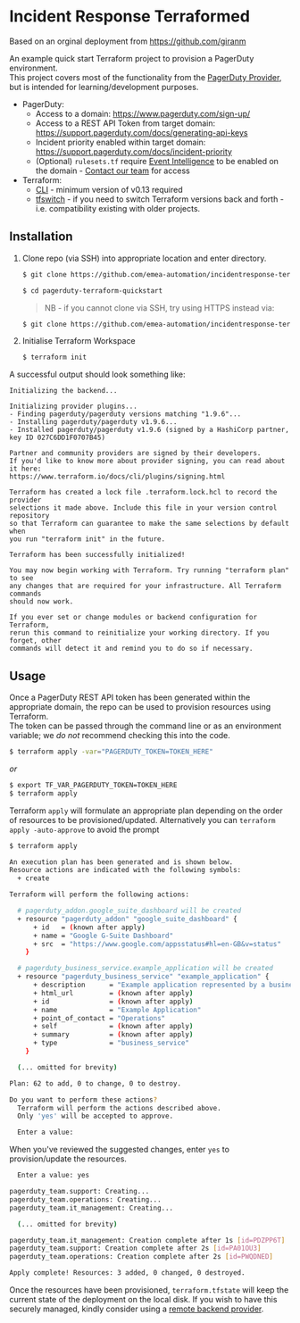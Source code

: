 # Incident Response Terraformed

Based on an orginal deployment from https://github.com/giranm

An example quick start Terraform project to provision a PagerDuty environment.  
This project covers most of the functionality from the [PagerDuty Provider](https://www.terraform.io/docs/providers/pagerduty/index.html), but is intended for learning/development purposes.


- PagerDuty:
  - Access to a domain: https://www.pagerduty.com/sign-up/
  - Access to a REST API Token from target domain: https://support.pagerduty.com/docs/generating-api-keys
  - Incident priority enabled within target domain: https://support.pagerduty.com/docs/incident-priority
  - (Optional) `rulesets.tf` require [Event Intelligence](https://support.pagerduty.com/docs/event-intelligence) to be enabled on the domain - [Contact our team](https://www.pagerduty.com/contact-us/) for access
- Terraform:
  - [CLI](https://learn.hashicorp.com/terraform/getting-started/install) - minimum version of v0.13 required
  - [tfswitch](https://medium.com/@warrensbox/how-to-manage-different-terraform-versions-for-each-project-51cca80ccece) - if you need to switch Terraform versions back and forth - i.e. compatibility existing with older projects.

## Installation

1. Clone repo (via SSH) into appropriate location and enter directory.

    ```bash
    $ git clone https://github.com/emea-automation/incidentresponse-terraform.git
    ```

    ```bash
    $ cd pagerduty-terraform-quickstart
    ```

    > NB - if you cannot clone via SSH, try using HTTPS instead via:
    ```bash
    $ git clone https://github.com/emea-automation/incidentresponse-terraform.git
    ```

2. Initialise Terraform Workspace

    ```bash
    $ terraform init
    ```

A successful output should look something like:

```
Initializing the backend...

Initializing provider plugins...
- Finding pagerduty/pagerduty versions matching "1.9.6"...
- Installing pagerduty/pagerduty v1.9.6...
- Installed pagerduty/pagerduty v1.9.6 (signed by a HashiCorp partner, key ID 027C6DD1F0707B45)

Partner and community providers are signed by their developers.
If you'd like to know more about provider signing, you can read about it here:
https://www.terraform.io/docs/cli/plugins/signing.html

Terraform has created a lock file .terraform.lock.hcl to record the provider
selections it made above. Include this file in your version control repository
so that Terraform can guarantee to make the same selections by default when
you run "terraform init" in the future.

Terraform has been successfully initialized!

You may now begin working with Terraform. Try running "terraform plan" to see
any changes that are required for your infrastructure. All Terraform commands
should now work.

If you ever set or change modules or backend configuration for Terraform,
rerun this command to reinitialize your working directory. If you forget, other
commands will detect it and remind you to do so if necessary.
```

## Usage

Once a PagerDuty REST API token has been generated within the appropriate domain, the repo can be used to provision resources using Terraform.  
The token can be passed through the command line or as an environment variable; we _do not_ recommend checking this into the code.

```bash
$ terraform apply -var="PAGERDUTY_TOKEN=TOKEN_HERE"
```

_or_

```bash
$ export TF_VAR_PAGERDUTY_TOKEN=TOKEN_HERE
$ terraform apply
```

Terraform `apply` will formulate an appropriate plan depending on the order of resources to be provisioned/updated.
Alternatively you can ```terraform apply -auto-approve``` to avoid the prompt

```bash
$ terraform apply

An execution plan has been generated and is shown below.
Resource actions are indicated with the following symbols:
  + create

Terraform will perform the following actions:

  # pagerduty_addon.google_suite_dashboard will be created
  + resource "pagerduty_addon" "google_suite_dashboard" {
      + id   = (known after apply)
      + name = "Google G-Suite Dashboard"
      + src  = "https://www.google.com/appsstatus#hl=en-GB&v=status"
    }

  # pagerduty_business_service.example_application will be created
  + resource "pagerduty_business_service" "example_application" {
      + description      = "Example application represented by a business service"
      + html_url         = (known after apply)
      + id               = (known after apply)
      + name             = "Example Application"
      + point_of_contact = "Operations"
      + self             = (known after apply)
      + summary          = (known after apply)
      + type             = "business_service"
    }

  (... omitted for brevity)

Plan: 62 to add, 0 to change, 0 to destroy.

Do you want to perform these actions?
  Terraform will perform the actions described above.
  Only 'yes' will be accepted to approve.

  Enter a value:
```

When you've reviewed the suggested changes, enter `yes` to provision/update the resources.

```bash
  Enter a value: yes

pagerduty_team.support: Creating...
pagerduty_team.operations: Creating...
pagerduty_team.it_management: Creating...

  (... omitted for brevity)

pagerduty_team.it_management: Creation complete after 1s [id=PDZPP6T]
pagerduty_team.support: Creation complete after 2s [id=PA01OU3]
pagerduty_team.operations: Creation complete after 2s [id=PWQDNED]

Apply complete! Resources: 3 added, 0 changed, 0 destroyed.
```

Once the resources have been provisioned, `terraform.tfstate` will keep the current state of the deployment on the local disk. If you wish to have this securely managed, kindly consider using a [remote backend provider](https://www.terraform.io/docs/backends/index.html).
